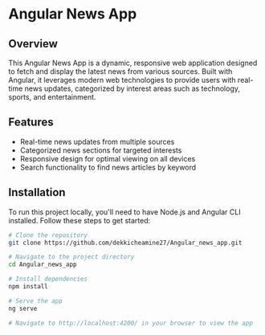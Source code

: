 # Angular News App

## Overview

This Angular News App is a dynamic, responsive web application designed to fetch and display the latest news from various sources. Built with Angular, it leverages modern web technologies to provide users with real-time news updates, categorized by interest areas such as technology, sports, and entertainment. 

## Features

- Real-time news updates from multiple sources
- Categorized news sections for targeted interests
- Responsive design for optimal viewing on all devices
- Search functionality to find news articles by keyword

## Installation

To run this project locally, you'll need to have Node.js and Angular CLI installed. Follow these steps to get started:

```bash
# Clone the repository
git clone https://github.com/dekkicheamine27/Angular_news_app.git

# Navigate to the project directory
cd Angular_news_app

# Install dependencies
npm install

# Serve the app
ng serve

# Navigate to http://localhost:4200/ in your browser to view the app

